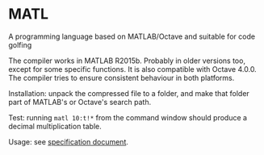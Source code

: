# MATL
A programming language based on MATLAB/Octave and suitable for code golfing

The compiler works in MATLAB R2015b. Probably in older versions too, except for some specific functions. It is also compatible with Octave 4.0.0. The compiler tries to ensure consistent behaviour  in both platforms.

Installation: unpack the compressed file to a folder, and make that folder part of MATLAB's or Octave's search path.

Test: running `matl 10:t!*` from the command window should produce a decimal multiplication table.

Usage: see [specification document](https://github.com/lmendo/MATL/blob/master/doc/MATL_spec.pdf).

